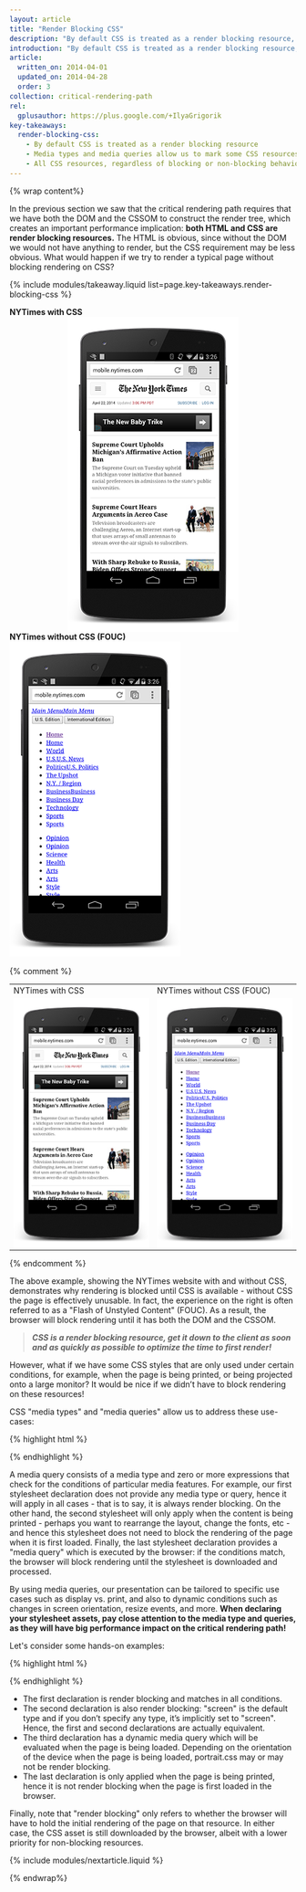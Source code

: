 ```yaml
---
layout: article
title: "Render Blocking CSS"
description: "By default CSS is treated as a render blocking resource, which means that the browser will hold rendering of any processed content until the CSSOM is constructed. Make sure to keep your CSS lean, deliver it as quickly as possible, and use media types and queries to unblock rendering."
introduction: "By default CSS is treated as a render blocking resource, which means that the browser will hold rendering of any processed content until the CSSOM is constructed. Make sure to keep your CSS lean, deliver it as quickly as possible, and use media types and queries to unblock rendering."
article:
  written_on: 2014-04-01
  updated_on: 2014-04-28
  order: 3
collection: critical-rendering-path
rel:
  gplusauthor: https://plus.google.com/+IlyaGrigorik
key-takeaways:
  render-blocking-css:
    - By default CSS is treated as a render blocking resource
    - Media types and media queries allow us to mark some CSS resources as non render blocking
    - All CSS resources, regardless of blocking or non-blocking behavior are downloaded by the browser
---
```

{% wrap content%}

<style>
  img, video, object {
    max-width: 100%;
  }

  img.center {
    display: block;
    margin-left: auto;
    margin-right: auto;
  }
</style>


In the previous section we saw that the critical rendering path requires that we have both the DOM and the CSSOM to construct the render tree, which creates an important performance implication: **both HTML and CSS are render blocking resources.** The HTML is obvious, since without the DOM we would not have anything to render, but the CSS requirement may be less obvious. What would happen if we try to render a typical page without blocking rendering on CSS?

{% include modules/takeaway.liquid list=page.key-takeaways.render-blocking-css %}

<div class="clear">
  <div class="g--half">
    <b>NYTimes with CSS</b>
    <img class="center" src="images/nytimes-css-device.png" alt="NYTimes with CSS">

  </div>

  <div class="g--half g--last">
    <b>NYTimes without CSS (FOUC)</b>
    <img src="images/nytimes-nocss-device.png" alt="NYTimes without CSS">

  </div>
</div>

{% comment %}
<table>
<tr>
<td>NYTimes with CSS</td>
<td>NYTimes without CSS (FOUC)</td>
</tr>
<tr>
<td><img src="images/nytimes-css-device.png" alt="NYTimes with CSS" class="center"></td>
<td><img src="images/nytimes-nocss-device.png" alt="NYTimes without CSS" class="center"></td>
</tr>
</table>
{% endcomment %}

The above example, showing the NYTimes website with and without CSS, demonstrates why rendering is blocked until CSS is available - without CSS the page is effectively unusable. In fact, the experience on the right is often referred to as a "Flash of Unstyled Content" (FOUC). As a result, the browser will block rendering until it has both the DOM and the CSSOM.

> **_CSS is a render blocking resource, get it down to the client as soon and as quickly as possible to optimize the time to first render!_**

However, what if we have some CSS styles that are only used under certain conditions, for example, when the page is being printed, or being projected onto a large monitor? It would be nice if we didn’t have to block rendering on these resources!

CSS "media types" and "media queries" allow us to address these use-cases:

{% highlight html %}
<link href="style.css" rel="stylesheet">
<link href="print.css" rel="stylesheet" media="print">
<link href="other.css" rel="stylesheet" media="(min-width: 40em)">
{% endhighlight %}

A media query consists of a media type and zero or more expressions that check for the conditions of particular media features. For example, our first stylesheet declaration does not provide any media type or query, hence it will apply in all cases - that is to say, it is always render blocking. On the other hand, the second stylesheet will only apply when the content is being printed - perhaps you want to rearrange the layout, change the fonts, etc - and hence this stylesheet does not need to block the rendering of the page when it is first loaded. Finally, the last stylesheet declaration provides a "media query" which is executed by the browser: if the conditions match, the browser will block rendering until the stylesheet is downloaded and processed.

By using media queries, our presentation can be tailored to specific use cases such as display vs. print, and also to dynamic conditions such as changes in screen orientation, resize events, and more. **When declaring your stylesheet assets, pay close attention to the media type and queries, as they will have big performance impact on the critical rendering path!**

Let's consider some hands-on examples:

{% highlight html %}
<link href="style.css"    rel="stylesheet">
<link href="style.css"    rel="stylesheet" media="screen">
<link href="portrait.css" rel="stylesheet" media="orientation:portrait">
<link href="print.css"    rel="stylesheet" media="print">
{% endhighlight %}

* The first declaration is render blocking and matches in all conditions.
* The second declaration is also render blocking: "screen" is the default type and if you don’t specify any type, it’s implicitly set to "screen". Hence, the first and second declarations are actually equivalent.
* The third declaration has a dynamic media query which will be evaluated when the page is being loaded. Depending on the orientation of the device when the page is being loaded, portrait.css may or may not be render blocking.
* The last declaration is only applied when the page is being printed, hence it is not render blocking when the page is first loaded in the browser.

Finally, note that "render blocking" only refers to whether the browser will have to hold the initial rendering of the page on that resource. In either case, the CSS asset is still downloaded by the browser, albeit with a lower priority for non-blocking resources.

{% include modules/nextarticle.liquid %}

{% endwrap%}
